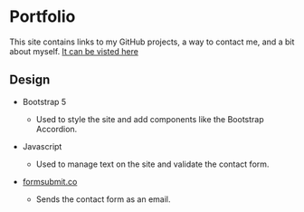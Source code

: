 # Portfolio

This site contains links to my GitHub projects, a way to contact me, and a bit about myself.
[It can be visted here](https://dannyglv182.github.io/portfolio/)




## Design
 - Bootstrap 5
	 - Used to style the site and add components like the Bootstrap Accordion.

- Javascript
	-  Used to manage text on the site and validate the contact form.

- [formsubmit.co](https://formsubmit.co/)
	- Sends the contact form as an email.


